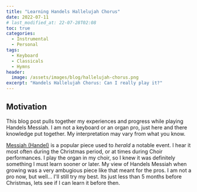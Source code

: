 ```yaml
---
title: "Learning Handels Hallelujah Chorus" 
date: 2022-07-11
# last_modified_at: 22-07-28T02:08
toc: true 
categories:
  - Instrumental
  - Personal
tags:
  - Keyboard
  - Classicals
  - Hymns
header:
  image: /assets/images/blog/hallelujah-chorus.png
excerpt: "Handels Hallelujah Chorus: Can I really play it?"
---
```



## Motivation

This blog post pulls together my experiences and progress while playing Handels Messiah.
I am not a keyboard or an organ pro, just here and there knowledge put together. My interpretation
may vary from what you know.

[Messiah (Handel)](https://en.wikipedia.org/wiki/Messiah_(Handel)) is a popular piece used to *herald* a notable event.
I hear it most often during the Christmas period, or at times during Choir performances.
I play the organ in my choir, so I knew it was definitely something I must learn sooner or later.
My view of Handels Messiah when growing was a very ambugious piece like that meant for the pros.
I am not a pro now, but well... I'll still try my best. Its just less than 5 months before Christmas,
lets see if I can learn it before then.
